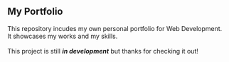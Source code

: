 ## My Portfolio

This repository incudes my own personal portfolio for Web Development. <br/>
It showcases my works and my skills. <br/><br/>
This project is still **_in development_** but thanks for checking it out!
